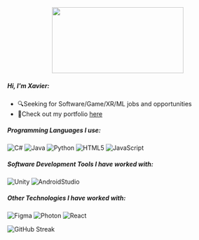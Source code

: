 <div align="center">
  <img src="https://media.giphy.com/media/dWesBcTLavkZuG35MI/giphy.gif" width="300" height="150"/>
</div>

##### Hi, I'm Xavier:

- 🔍Seeking for Software/Game/XR/ML jobs and opportunities
- 📕Check out my portfolio [here](https://krancce.github.io/)

##### Programming Languages I use:

![C#](https://img.shields.io/badge/-CSharp-000000?style=flat&logo=csharp)
![Java](https://img.shields.io/badge/-Java-000000?style=flat&logo=java)
![Python](https://img.shields.io/badge/-Python-000000?style=flat&logo=python)
![HTML5](https://img.shields.io/badge/-HTML5-000000?style=flat&logo=html5)
![JavaScript](https://img.shields.io/badge/-JavaScript-000000?style=flat&logo=javascript)

##### Software Development Tools I have worked with:

![Unity](https://img.shields.io/badge/-Unity-222222?style=flat&logo=unity&logoColor=FFFFFF)
![AndroidStudio](https://img.shields.io/badge/-AndroidStudio-222222?style=flat&logo=androidstudio&logoColor=ADFF2F)

##### Other Technologies I have worked with:

![Figma](https://img.shields.io/badge/-Figma-222222?style=flat&logo=figma&logoColor=9400D3)
![Photon](https://img.shields.io/badge/-Photon-222222?style=flat&logo=photon&logoColor=9400D3)
![React](https://img.shields.io/badge/-React-222222?style=flat&logo=react&logoColor=16316E)


![GitHub Streak](http://github-readme-streak-stats.herokuapp.com?user=krancce&theme=dark&background=000000)
